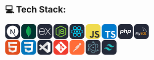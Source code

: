 # 💻 Tech Stack:
<img src="https://github.com/tandpfun/skill-icons/blob/main/icons/NextJS-Dark.svg" width="48"> <img src="https://github.com/tandpfun/skill-icons/blob/main/icons/MongoDB.svg" width="48"> <img src="https://github.com/tandpfun/skill-icons/blob/main/icons/ExpressJS-Dark.svg" width="48"> <img src="https://github.com/tandpfun/skill-icons/blob/main/icons/NodeJS-Dark.svg" width="48"> <img src="https://github.com/tandpfun/skill-icons/blob/main/icons/React-Dark.svg" width="48"> <img src="https://github.com/tandpfun/skill-icons/blob/main/icons/JavaScript.svg" width="48"> <img src="https://github.com/tandpfun/skill-icons/blob/main/icons/TypeScript.svg" width="48"> <img src="https://github.com/tandpfun/skill-icons/blob/main/icons/PHP-Dark.svg" width="48"> <img src="https://github.com/tandpfun/skill-icons/raw/main/icons/MySQL-Dark.svg" width="48"> <img src="https://github.com/tandpfun/skill-icons/blob/main/icons/HTML.svg" width="48"> <img src="https://github.com/tandpfun/skill-icons/blob/main/icons/CSS.svg" width="48"> <img src="https://github.com/tandpfun/skill-icons/blob/main/icons/VSCode-Dark.svg" width="48"> <img src="https://github.com/tandpfun/skill-icons/raw/main/icons/Git.svg" width="48"> <img src="https://github.com/tandpfun/skill-icons/raw/main/icons/Postman.svg" width="48"> <img src="https://github.com/tandpfun/skill-icons/blob/main/icons/Electron.svg" width="48"> <img src="https://github.com/tandpfun/skill-icons/blob/main/icons/TailwindCSS-Dark.svg" width="48">



<!--
**boysimon10/boysimon10** is a ✨ _special_ ✨ repository because its `README.md` (this file) appears on your GitHub profile.

Here are some ideas to get you started:

- 🔭 I’m currently working on ...
- 🌱 I’m currently learning ...
- 👯 I’m looking to collaborate on ...
- 🤔 I’m looking for help with ...
- 💬 Ask me about ...
- 📫 How to reach me: ...
- 😄 Pronouns: ...
- ⚡ Fun fact: ...
-->

